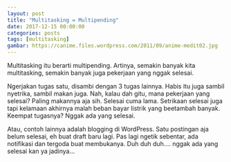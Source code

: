 ```yaml
---
layout: post
title: "Multitasking = Multipending"
date: 2017-12-15 00:00:00
categories: posts
tags: [multitasking]
gambar: https://canime.files.wordpress.com/2011/09/anime-medit02.jpg
---
```


Multitasking itu berarti multipending. Artinya, semakin banyak kita multitasking, semakin banyak juga pekerjaan yang nggak selesai.

Ngerjakan tugas satu, disambi dengan 3 tugas lainnya. Habis itu juga sambil nyetrika, sambil makan juga. Nah, kalau dah gitu, mana pekerjaan yang selesai? Paling makannya aja sih. Selesai cuma lama. Setrikaan selesai juga tapi kelamaan akhirnya malah beban bayar listrik yang beetambah banyak. Keempat tugasnya? Nggak ada yang selesai.

Atau, contoh lainnya adalah blogging di WordPress. Satu postingan aja belum selesai, eh buat draft baru lagi. Pas lagi ngetik sebentar, ada notifikasi dan tergoda buat membukanya. Duh duh duh…. nggak ada yang selesai kan ya jadinya…
